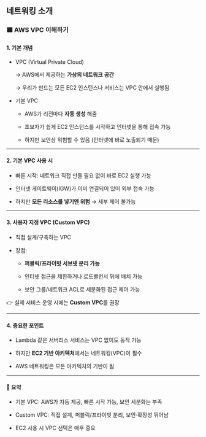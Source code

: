 ## 네트워킹 소개

### 🟦 AWS VPC 이해하기
#### 1. 기본 개념

- VPC (Virtual Private Cloud)
    
    → AWS에서 제공하는 **가상의 네트워크 공간**
    
    → 우리가 만드는 모든 EC2 인스턴스나 서비스는 VPC 안에서 실행됨

- 기본 VPC

    - AWS가 리전마다 **자동 생성** 해줌

    - 초보자가 쉽게 EC2 인스턴스를 시작하고 인터넷을 통해 접속 가능

    - 하지만 보안상 위험할 수 있음 (인터넷에 바로 노출되기 때문)

---

#### 2. 기본 VPC 사용 시

- 빠른 시작: 네트워크 직접 만들 필요 없이 바로 EC2 실행 가능

- 인터넷 게이트웨이(IGW)가 이미 연결되어 있어 외부 접속 가능

- 하지만 **모든 리소스를 넣기엔 위험** → 세부 제어 불가능

---

#### 3. 사용자 지정 VPC (Custom VPC)

- 직접 설계/구축하는 VPC

- 장점:

    - **퍼블릭/프라이빗 서브넷 분리 가능**

    - 인터넷 접근을 제한하거나 로드밸런서 뒤에 배치 가능

    - 보안 그룹/네트워크 ACL로 세분화된 접근 제어 가능

👉 실제 서비스 운영 시에는 **Custom VPC**를 권장

---

#### 4. 중요한 포인트

- Lambda 같은 서버리스 서비스는 VPC 없이도 동작 가능

- 하지만 **EC2 기반 아키텍처**에서는 네트워킹(VPC)이 필수

- AWS 네트워킹은 모든 아키텍처의 기반이 됨

---

#### 📌 요약

- 기본 VPC: AWS가 자동 제공, 빠른 시작 가능, 보안 세분화는 부족

- Custom VPC: 직접 설계, 퍼블릭/프라이빗 분리, 보안·확장성 뛰어남

- EC2 사용 시 VPC 선택은 매우 중요


